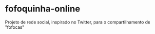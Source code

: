 # fofoquinha-online
Projeto de rede social, inspirado no Twitter, para o compartilhamento de "fofocas"
